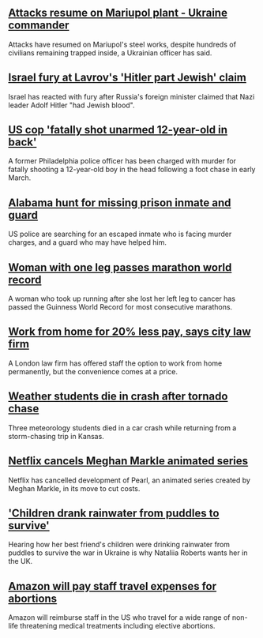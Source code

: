 ## [Attacks resume on Mariupol plant - Ukraine commander](https://www.bbc.com/news/world-europe-61296851)
Attacks have resumed on Mariupol's steel works, despite hundreds of civilians remaining trapped inside, a Ukrainian officer has said. 
## [Israel fury at Lavrov's 'Hitler part Jewish' claim](https://www.bbc.com/news/world-middle-east-61296682)
Israel has reacted with fury after Russia's foreign minister claimed that Nazi leader Adolf Hitler "had Jewish blood".
## [US cop 'fatally shot unarmed 12-year-old in back'](https://www.bbc.com/news/world-us-canada-61301916)
A former Philadelphia police officer has been charged with murder for fatally shooting a 12-year-old boy in the head following a foot chase in early March. 
## [Alabama hunt for missing prison inmate and guard](https://www.bbc.com/news/world-us-canada-61294585)
US police are searching for an escaped inmate who is facing murder charges, and a guard who may have helped him. 
## [Woman with one leg passes marathon world record](https://www.bbc.com/news/world-us-canada-61299527)
A woman who took up running after she lost her left leg to cancer has passed the Guinness World Record for most consecutive marathons.
## [Work from home for 20% less pay, says city law firm](https://www.bbc.com/news/business-61298394)
A London law firm has offered staff the option to work from home permanently, but the convenience comes at a price.
## [Weather students die in crash after tornado chase](https://www.bbc.com/news/world-us-canada-61300036)
Three meteorology students died in a car crash while returning from a storm-chasing trip in Kansas.
## [Netflix cancels Meghan Markle animated series](https://www.bbc.com/news/business-61294978)
Netflix has cancelled development of Pearl, an animated series created by Meghan Markle, in its move to cut costs. 
## ['Children drank rainwater from puddles to survive'](https://www.bbc.com/news/uk-wales-61250092)
Hearing how her best friend's children were drinking rainwater from puddles to survive the war in Ukraine is why Nataliia Roberts wants her in the UK.
## [Amazon will pay staff travel expenses for abortions](https://www.bbc.com/news/world-us-canada-61301911)
Amazon will reimburse staff in the US who travel for a wide range of non-life threatening medical treatments including elective abortions.
